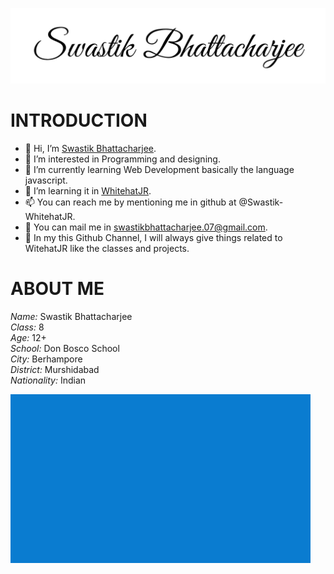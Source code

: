 ![My Sign](Greatvibessignature.png)
<!--![My Image](swastik.png)-->

# INTRODUCTION
- 👋 Hi, I’m [Swastik Bhattacharjee](https://github.com/Swastik-WhitehatJR).
- 👀 I’m interested in Programming and designing.
- 🌱 I’m currently learning Web Development basically the language javascript.
- 💞️ I’m learning it in [WhitehatJR](https://whjr.co/jOTL3).
- 📫 You can reach me by mentioning me in github at @Swastik-WhitehatJR.
- 💌 You can mail me in swastikbhattacharjee.07@gmail.com.
- 🤠 In my this Github Channel, I will always give things related to WitehatJR like the classes and projects.


# ABOUT ME
*Name:* Swastik Bhattacharjee<br/>
*Class:* 8<br/>
*Age:* 12+<br/>
*School:* Don Bosco School<br/>
*City:* Berhampore<br/>
*District:* Murshidabad<br/>
*Nationality:* Indian<br/>

<!--# MY GIF-->

![My GIF](swastik.gif)


<!--# SOME OF MY REPOSITORIES
- [Witch Escape Game](https://github.com/Swastik-WhitehatJR/WITCH-ESCAPE) : This is a endless runner game where you are a little girl and you need to run away from a witch. Also you need to stay away from the horror pumpkin obstacles. If you hit a horror pumpkin obstacle, you will fall and the if you fall 5 times, the witch will kill you. This was created in Javascript in P5.js by me getting taught from WhitehatJR. This is also a project of the Capstone Class of Class 19(YOUR OWN INFINITE RUNNER GAME) in WhitehatJR Pro Course. To edit the game change the code in the sketch.js file.
  ![Witch Escape Game Image](https://github.com/Swastik-WhitehatJR/WITCH-ESCAPE/blob/main/w11.png)-->


<!--
- [Ghost Runner Game](https://github.com/Swastik-WhitehatJR/WITCH-ESCAPE): This is a ghost runner game where you need jump from one door to another and increase you score. This was created in Javascript in P5.js by me getting taught from WhitehatJR. This is also a class work of the Capstone Class of Class 19 in WhitehatJR Pro Course. To edit the game change the code in the sketch.js file.
  ![Witch Escape Game Image](https://github.com/Swastik-WhitehatJR/GHOST-RUNNER-GAME/blob/main/ghost-jumping.png)-->
  
  
<!--
- [Bunifu Browser](https://github.com/Swastik-WhitehatJR/BUNIFU-BROWSER) : THIS IS A CHROMIUM WEB BROWSER CREATED BY ME IN C# WINDOWS FORMS APPLICATION USING VISUAL STUDIO 2019, FIRESHARP, BUNIFU FRAMEWORK AND GUNA FRAMEWORK.
  ![Witch Escape Game Image](https://github.com/Swastik-WhitehatJR/BUNIFU-BROWSER/blob/BUNIFU-BROWSER/ss.png)-->


<!--
- [Trex Runner Game](https://github.com/Swastik-WhitehatJR/BUNIFU-BROWSER) : This a popular chrome dino game, but in a coloured manner. Here you are a dino running, and you must jump from the cactuses in the desert and increase your score. It is programmed in javascript by me with the help of WhitehatJR.
  ![Witch Escape Game Image](https://github.com/Swastik-WhitehatJR/TREX-RUNNER-GAME/blob/main/assets/trex_1.png)-->
